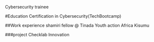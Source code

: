 Cybersecurity trainee

#Education 
Certification in Cybersecurity(TechBootcamp)

##Work experience
shamiri fellow @ Tinada Youth action Africa Kisumu

###project
Checklab Innovation
